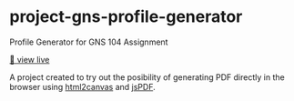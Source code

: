 # project-gns-profile-generator
Profile Generator for GNS 104 Assignment

[🚀 view live](https://funabab.github.io/project-gns-profile-generator/)

A project created to try out the posibility of generating PDF directly in the browser using [html2canvas](https://github.com/niklasvh/html2canvas.git) and [jsPDF](https://github.com/MrRio/jsPDF).
